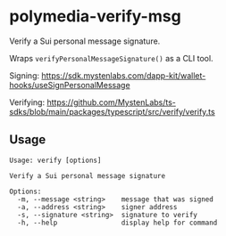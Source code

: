 # polymedia-verify-msg

Verify a Sui personal message signature.

Wraps `verifyPersonalMessageSignature()` as a CLI tool.

Signing:
https://sdk.mystenlabs.com/dapp-kit/wallet-hooks/useSignPersonalMessage

Verifying:
https://github.com/MystenLabs/ts-sdks/blob/main/packages/typescript/src/verify/verify.ts

## Usage

```
Usage: verify [options]

Verify a Sui personal message signature

Options:
  -m, --message <string>    message that was signed
  -a, --address <string>    signer address
  -s, --signature <string>  signature to verify
  -h, --help                display help for command
```
